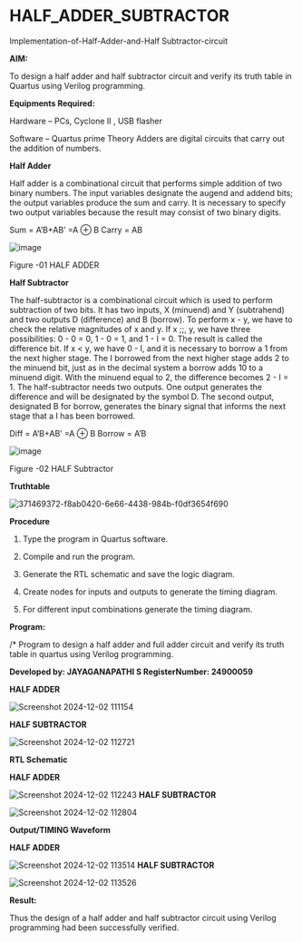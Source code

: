 # HALF_ADDER_SUBTRACTOR

Implementation-of-Half-Adder-and-Half Subtractor-circuit

**AIM:**

To design a half adder and half subtractor circuit and verify its truth table in Quartus using Verilog programming.

**Equipments Required:**

Hardware – PCs, Cyclone II , USB flasher 

Software – Quartus prime Theory Adders are digital circuits that carry out the addition of numbers.

**Half Adder**

Half adder is a combinational circuit that performs simple addition of two binary numbers. The input variables designate the augend and addend bits; the output variables produce the sum and carry. It is necessary to specify two output variables because the result may consist of two binary digits.

Sum = A’B+AB’ =A ⊕ B Carry = AB

![image](https://github.com/naavaneetha/HALF_ADDER_SUBTRACTOR/assets/154305477/bd4a0b2c-cdbc-4184-ab08-81578f121e1f)

Figure -01 HALF ADDER

**Half Subtractor**

The half-subtractor is a combinational circuit which is used to perform subtraction of two bits. It has two inputs, X (minuend) and Y (subtrahend) and two outputs D (difference) and B (borrow). To perform x - y, we have to check the relative magnitudes of x and y. If x ;;, y, we have three possibilities: 0 - 0 = 0, 1 - 0 = 1, and 1 - I = 0. The result is called the difference bit. If x < y, we have 0 - I, and it is necessary to borrow a 1 from the next higher stage. The I borrowed from the next higher stage adds 2 to the minuend bit, just as in the decimal system a borrow adds 10 to a minuend digit. With the minuend equal to 2, the difference becomes 2 - I = 1. The half-subtractor needs two outputs. One output generates the difference and will be designated by the symbol D. The second output, designated B for borrow, generates the binary signal that informs the next stage that a I has been borrowed. 

Diff = A’B+AB’ =A ⊕ B
Borrow = A’B

 ![image](https://github.com/naavaneetha/HALF_ADDER_SUBTRACTOR/assets/154305477/d76b099c-513f-4e7c-843a-e2fd028a531a)

Figure -02 HALF Subtractor

**Truthtable**

![371469372-f8ab0420-6e66-4438-984b-f0df3654f690](https://github.com/user-attachments/assets/5ebcb1d4-32ad-471b-a0e7-8677d5c762ca)

**Procedure**

1.	Type the program in Quartus software.

2.	Compile and run the program.

3.	Generate the RTL schematic and save the logic diagram.

4.	Create nodes for inputs and outputs to generate the timing diagram.

5.	For different input combinations generate the timing diagram.


**Program:**

/* Program to design a half adder and full adder circuit and verify its truth table in quartus using Verilog programming.

**Developed by: JAYAGANAPATHI S 
  RegisterNumber: 24900059**
  
**HALF ADDER**

![Screenshot 2024-12-02 111154](https://github.com/user-attachments/assets/8c277f16-b3ab-48f5-ae08-81049e08d7f9)

**HALF SUBTRACTOR**

![Screenshot 2024-12-02 112721](https://github.com/user-attachments/assets/ba04c64e-b51e-4ec1-8ca5-0e9c60efcdfd)

**RTL Schematic**

**HALF ADDER**

![Screenshot 2024-12-02 112243](https://github.com/user-attachments/assets/965ff91c-5dc5-4ae5-90f0-474c61eb124e)
**HALF SUBTRACTOR**

![Screenshot 2024-12-02 112804](https://github.com/user-attachments/assets/585de814-9e6a-4b54-86b5-d0a2b1ba008f)

**Output/TIMING Waveform**

**HALF ADDER**

![Screenshot 2024-12-02 113514](https://github.com/user-attachments/assets/716cc80e-e5f0-4405-8a16-95e258aae12e)
**HALF SUBTRACTOR**

![Screenshot 2024-12-02 113526](https://github.com/user-attachments/assets/f81a85f5-8334-42a8-8748-d7f0c90535ee)

**Result:**

Thus the design of a half adder and half subtractor circuit using Verilog programming had been successfully verified.
